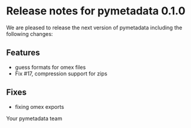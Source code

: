 # Release notes for pymetadata 0.1.0

We are pleased to release the next version of pymetadata including the
following changes:

## Features
- guess formats for omex files
- Fix #17, compression support for zips

## Fixes
- fixing omex exports

Your pymetadata team
